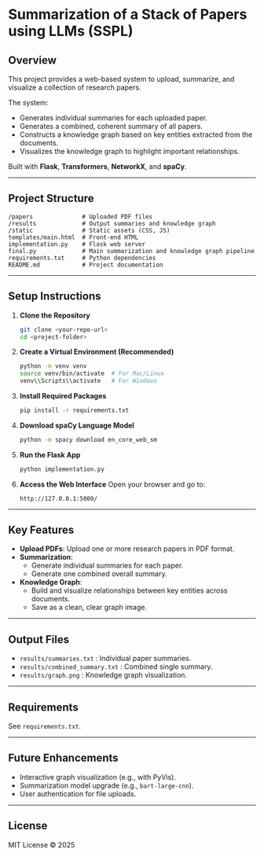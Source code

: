 # Summarization of a Stack of Papers using LLMs (SSPL)

## Overview
This project provides a web-based system to upload, summarize, and visualize a collection of research papers.

The system:
- Generates individual summaries for each uploaded paper.
- Generates a combined, coherent summary of all papers.
- Constructs a knowledge graph based on key entities extracted from the documents.
- Visualizes the knowledge graph to highlight important relationships.

Built with **Flask**, **Transformers**, **NetworkX**, and **spaCy**.

---

## Project Structure

```
/papers              # Uploaded PDF files
/results             # Output summaries and knowledge graph
/static              # Static assets (CSS, JS)
templates/main.html  # Front-end HTML
implementation.py    # Flask web server
final.py             # Main summarization and knowledge graph pipeline
requirements.txt     # Python dependencies
README.md            # Project documentation
```

---

## Setup Instructions

1. **Clone the Repository**
   ```bash
   git clone <your-repo-url>
   cd <project-folder>
   ```

2. **Create a Virtual Environment (Recommended)**
   ```bash
   python -m venv venv
   source venv/bin/activate  # For Mac/Linux
   venv\\Scripts\\activate   # For Windows
   ```

3. **Install Required Packages**
   ```bash
   pip install -r requirements.txt
   ```

4. **Download spaCy Language Model**
   ```bash
   python -m spacy download en_core_web_sm
   ```

5. **Run the Flask App**
   ```bash
   python implementation.py
   ```

6. **Access the Web Interface**
   Open your browser and go to:
   ```
   http://127.0.0.1:5000/
   ```

---

## Key Features
- **Upload PDFs**: Upload one or more research papers in PDF format.
- **Summarization**:
  - Generate individual summaries for each paper.
  - Generate one combined overall summary.
- **Knowledge Graph**:
  - Build and visualize relationships between key entities across documents.
  - Save as a clean, clear graph image.

---

## Output Files
- `results/summaries.txt` : Individual paper summaries.
- `results/combined_summary.txt` : Combined single summary.
- `results/graph.png` : Knowledge graph visualization.

---

## Requirements
See `requirements.txt`.

---

## Future Enhancements
- Interactive graph visualization (e.g., with PyVis).
- Summarization model upgrade (e.g., `bart-large-cnn`).
- User authentication for file uploads.

---

## License
MIT License © 2025

```
